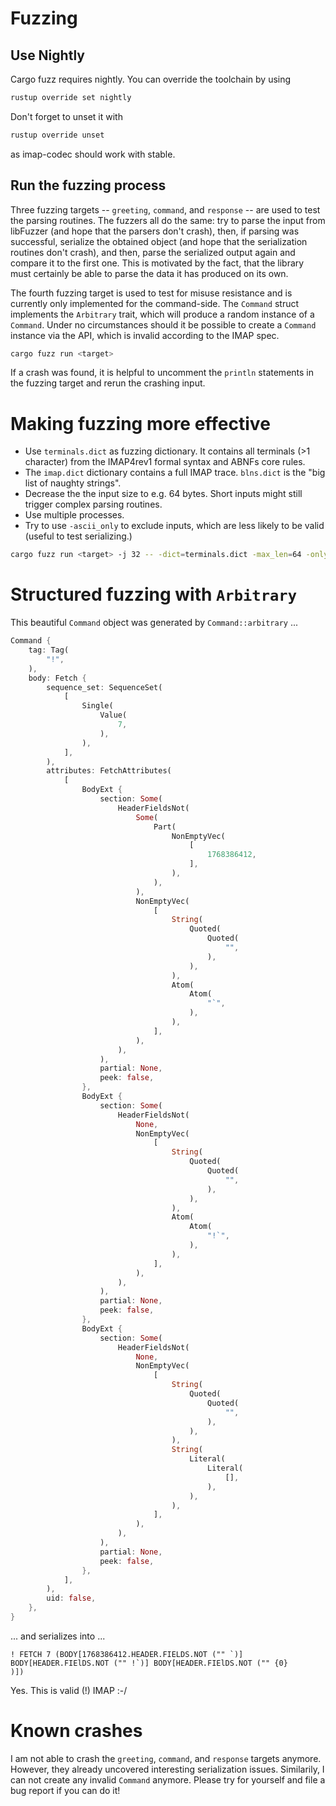 # Fuzzing

## Use Nightly

Cargo fuzz requires nightly. You can override the toolchain by using

```sh
rustup override set nightly
```

Don't forget to unset it with

```sh
rustup override unset
```

as imap-codec should work with stable.

## Run the fuzzing process

Three fuzzing targets -- `greeting`, `command`, and `response` -- are used to test the parsing routines.
The fuzzers all do the same: try to parse the input from libFuzzer (and hope that the parsers don't crash), then, if parsing was successful, serialize the obtained object (and hope that the serialization routines don't crash), and then, parse the serialized output again and compare it to the first one.
This is motivated by the fact, that the library must certainly be able to parse the data it has produced on its own.

The fourth fuzzing target is used to test for misuse resistance and is currently only implemented for the command-side.
The `Command` struct implements the `Arbitrary` trait, which will produce a random instance of a `Command`.
Under no circumstances should it be possible to create a `Command` instance via the API, which is invalid according to the IMAP spec.

```sh
cargo fuzz run <target>
```

If a crash was found, it is helpful to uncomment the `println` statements in the fuzzing target and rerun the crashing input. 

# Making fuzzing more effective

* Use `terminals.dict` as fuzzing dictionary. It contains all terminals (>1 character) from the IMAP4rev1 formal syntax and ABNFs core rules.
* The `imap.dict` dictionary contains a full IMAP trace. `blns.dict` is the "big list of naughty strings".
* Decrease the the input size to e.g. 64 bytes. Short inputs might still trigger complex parsing routines.
* Use multiple processes.
* Try to use `-ascii_only` to exclude inputs, which are less likely to be valid (useful to test serializing.)

```sh
cargo fuzz run <target> -j 32 -- -dict=terminals.dict -max_len=64 -only_ascii=1
```

# Structured fuzzing with `Arbitrary`

This beautiful `Command` object was generated by `Command::arbitrary` ...

```rust
Command {
    tag: Tag(
        "!",
    ),
    body: Fetch {
        sequence_set: SequenceSet(
            [
                Single(
                    Value(
                        7,
                    ),
                ),
            ],
        ),
        attributes: FetchAttributes(
            [
                BodyExt {
                    section: Some(
                        HeaderFieldsNot(
                            Some(
                                Part(
                                    NonEmptyVec(
                                        [
                                            1768386412,
                                        ],
                                    ),
                                ),
                            ),
                            NonEmptyVec(
                                [
                                    String(
                                        Quoted(
                                            Quoted(
                                                "",
                                            ),
                                        ),
                                    ),
                                    Atom(
                                        Atom(
                                            "`",
                                        ),
                                    ),
                                ],
                            ),
                        ),
                    ),
                    partial: None,
                    peek: false,
                },
                BodyExt {
                    section: Some(
                        HeaderFieldsNot(
                            None,
                            NonEmptyVec(
                                [
                                    String(
                                        Quoted(
                                            Quoted(
                                                "",
                                            ),
                                        ),
                                    ),
                                    Atom(
                                        Atom(
                                            "!`",
                                        ),
                                    ),
                                ],
                            ),
                        ),
                    ),
                    partial: None,
                    peek: false,
                },
                BodyExt {
                    section: Some(
                        HeaderFieldsNot(
                            None,
                            NonEmptyVec(
                                [
                                    String(
                                        Quoted(
                                            Quoted(
                                                "",
                                            ),
                                        ),
                                    ),
                                    String(
                                        Literal(
                                            Literal(
                                                [],
                                            ),
                                        ),
                                    ),
                                ],
                            ),
                        ),
                    ),
                    partial: None,
                    peek: false,
                },
            ],
        ),
        uid: false,
    },
}
```

... and serializes into ...


```imap
! FETCH 7 (BODY[1768386412.HEADER.FIELDS.NOT ("" `)] BODY[HEADER.FIElDS.NOT ("" !`)] BODY[HEADER.FIElDS.NOT ("" {0}
)])
```

Yes. This is valid (!) IMAP :-/

# Known crashes

I am not able to crash the `greeting`, `command`, and `response` targets anymore. However, they already uncovered interesting serialization issues. Similarily, I can not create any invalid `Command` anymore. Please try for yourself and file a bug report if you can do it!
